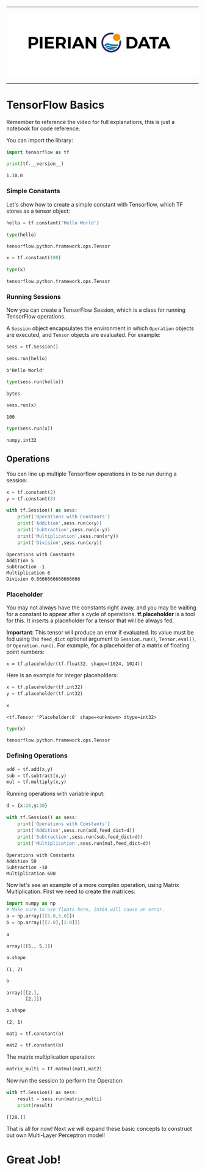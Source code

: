 
___

<a href='http://www.pieriandata.com'> <img src='../Pierian_Data_Logo.png' /></a>
___
# TensorFlow Basics

Remember to reference the video for full explanations, this is just a notebook for code reference.

You can import the library:


```python
import tensorflow as tf
```


```python
print(tf.__version__)
```

    1.10.0


### Simple Constants

Let's show how to create a simple constant with Tensorflow, which TF stores as a tensor object:


```python
hello = tf.constant('Hello World')
```


```python
type(hello)
```




    tensorflow.python.framework.ops.Tensor




```python
x = tf.constant(100)
```


```python
type(x)
```




    tensorflow.python.framework.ops.Tensor



### Running Sessions

Now you can create a TensorFlow Session, which is a class for running TensorFlow operations.

A `Session` object encapsulates the environment in which `Operation`
objects are executed, and `Tensor` objects are evaluated. For example:


```python
sess = tf.Session()
```


```python
sess.run(hello)
```




    b'Hello World'




```python
type(sess.run(hello))
```




    bytes




```python
sess.run(x)
```




    100




```python
type(sess.run(x))
```




    numpy.int32



## Operations

You can line up multiple Tensorflow operations in to be run during a session:


```python
x = tf.constant(2)
y = tf.constant(3)
```


```python
with tf.Session() as sess:
    print('Operations with Constants')
    print('Addition',sess.run(x+y))
    print('Subtraction',sess.run(x-y))
    print('Multiplication',sess.run(x*y))
    print('Division',sess.run(x/y))
```

    Operations with Constants
    Addition 5
    Subtraction -1
    Multiplication 6
    Division 0.6666666666666666


### Placeholder

You may not always have the constants right away, and you may be waiting for a constant to appear after a cycle of operations. **tf.placeholder** is a tool for this. It inserts a placeholder for a tensor that will be always fed.

**Important**: This tensor will produce an error if evaluated. Its value must be fed using the `feed_dict` optional argument to `Session.run()`,
`Tensor.eval()`, or `Operation.run()`. For example, for a placeholder of a matrix of floating point numbers:

    x = tf.placeholder(tf.float32, shape=(1024, 1024))

Here is an example for integer placeholders:


```python
x = tf.placeholder(tf.int32)
y = tf.placeholder(tf.int32)
```


```python
x
```




    <tf.Tensor 'Placeholder:0' shape=<unknown> dtype=int32>




```python
type(x)
```




    tensorflow.python.framework.ops.Tensor



### Defining Operations


```python
add = tf.add(x,y)
sub = tf.subtract(x,y)
mul = tf.multiply(x,y)
```

Running operations with variable input:


```python
d = {x:20,y:30}
```


```python
with tf.Session() as sess:
    print('Operations with Constants')
    print('Addition',sess.run(add,feed_dict=d))
    print('Subtraction',sess.run(sub,feed_dict=d))
    print('Multiplication',sess.run(mul,feed_dict=d))
```

    Operations with Constants
    Addition 50
    Subtraction -10
    Multiplication 600


Now let's see an example of a more complex operation, using Matrix Multiplication. First we need to create the matrices:


```python
import numpy as np
# Make sure to use floats here, int64 will cause an error.
a = np.array([[5.0,5.0]])
b = np.array([[2.0],[2.0]])
```


```python
a
```




    array([[5., 5.]])




```python
a.shape
```




    (1, 2)




```python
b
```




    array([[2.],
           [2.]])




```python
b.shape
```




    (2, 1)




```python
mat1 = tf.constant(a)
```


```python
mat2 = tf.constant(b)
```

The matrix multiplication operation:


```python
matrix_multi = tf.matmul(mat1,mat2)
```

Now run the session to perform the Operation:


```python
with tf.Session() as sess:
    result = sess.run(matrix_multi)
    print(result)
```

    [[20.]]


That is all for now! Next we will expand these basic concepts to construct out own Multi-Layer Perceptron model!

# Great Job!
